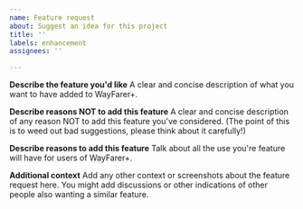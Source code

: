 ```yaml
---
name: Feature request
about: Suggest an idea for this project
title: ''
labels: enhancement
assignees: ''

---
```


**Describe the feature you'd like**
A clear and concise description of what you want to have added to WayFarer+.

**Describe reasons NOT to add this feature**
A clear and concise description of any reason NOT to add this feature you've considered. (The point of this is to weed out bad suggestions, please think about it carefully!)

**Describe reasons to add this feature**
Talk about all the use you're feature will have for users of WayFarer+.

**Additional context**
Add any other context or screenshots about the feature request here. You might add discussions or other indications of other people also wanting a similar feature.